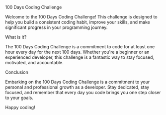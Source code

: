 100 Days Coding Challenge

Welcome to the 100 Days Coding Challenge! This challenge is designed to help you build a consistent coding habit, improve your skills, and make significant progress in your programming journey.

What is it?

The 100 Days Coding Challenge is a commitment to code for at least one hour every day for the next 100 days. Whether you're a beginner or an experienced developer, this challenge is a fantastic way to stay focused, motivated, and accountable.

Conclusion

Embarking on the 100 Days Coding Challenge is a commitment to your personal and professional growth as a developer. Stay dedicated, stay focused, and remember that every day you code brings you one step closer to your goals.

Happy coding!
